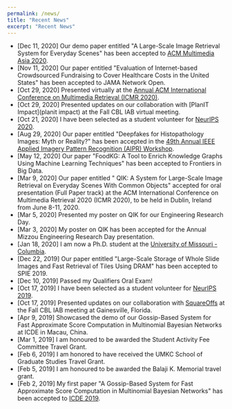 ```yaml
---
permalink: /news/
title: "Recent News"
excerpt: "Recent News"
---
```

* [Dec 11, 2020] Our demo paper entitled "A Large-Scale Image Retrieval System for Everyday Scenes" has been accepted to [ACM Multimedia Asia 2020](https://mmasia2020.org).
* [Nov 11, 2020] Our paper entitled "Evaluation of Internet-based Crowdsourced Fundraising to Cover Healthcare Costs in the United States" has been accepted to JAMA Network Open.
* [Oct 29, 2020] Presented virtually at the [Annual ACM International Conference on Multimedia Retrieval (ICMR 2020)](http://icmr2020.org).
* [Oct 29, 2020] Presented updates on our collaboration with [PlanIT Impact](planit impact) at the Fall CBL IAB virtual meeting.
* [Oct 21, 2020] I have been selected as a student volunteer for [NeurIPS 2020](https://nips.cc/Conferences/2019).
* [Aug 29, 2020] Our paper entitled "Deepfakes for Histopathology Images: Myth or Reality?" has been accepted in the [49th Annual IEEE Applied Imagery Pattern Recognition (AIPR) Workshop](https://www.aipr-workshop.org).
* [May 12, 2020] Our paper "FoodKG: A Tool to Enrich Knowledge Graphs Using Machine Learning Techniques" has been accepted to Frontiers in Big Data.
* [Mar 9, 2020] Our paper entitled " QIK: A System for Large-Scale Image Retrieval on Everyday Scenes With Common Objects" accepted for oral presentation (Full Paper track) at the ACM International Conference on Multimedia Retrieval 2020 (ICMR 2020), to be held in Dublin, Ireland from June 8-11, 2020.
* [Mar 5, 2020] Presented my poster on QIK for our Engineering Research Day.
* [Mar 3, 2020] My poster on QIK has been accepted for the Annual Mizzou Engineering Research Day presentation.
* [Jan 18, 2020] I am now a Ph.D. student at the [University of Missouri - Columbia](https://engineering.missouri.edu). 
* [Dec 22, 2019] Our paper entitled "Large-Scale Storage of Whole Slide Images and Fast Retrieval of Tiles Using DRAM" has been accepted to SPIE 2019.
* [Dec 10, 2019] Passed my Qualifiers Oral Exam!
* [Oct 17, 2019] I have been selected as a student volunteer for [NeurIPS 2019](https://nips.cc/Conferences/2019).
* [Oct 17, 2019] Presented updates on our collaboration with [SquareOffs](https://squareoffs.com) at the Fall CBL IAB meeting at Gainesville, Florida.
* [Apr 9, 2019] Showcased the demo of our Gossip-Based System for Fast Approximate Score Computation in Multinomial Bayesian Networks at ICDE in Macau, China.
* [Mar 1, 2019] I am honoured to be awarded the Student Activity Fee Committee Travel Grant.
* [Feb 6, 2019] I am honored to have received the UMKC School of Graduate Studies Travel Grant.
* [Feb 5, 2019] I am honoured to be awarded the Balaji K. Memorial travel grant. 
* [Feb 2, 2019] My first paper "A Gossip-Based System for Fast Approximate Score Computation in Multinomial Bayesian Networks" has been accepted to [ICDE 2019](http://conferences.cis.umac.mo/icde2019/).